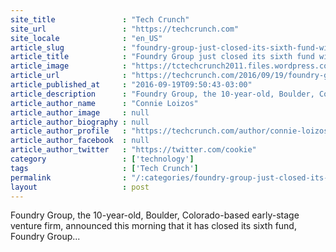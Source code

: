 ```yaml
---
site_title               : "Tech Crunch"
site_url                 : "https://techcrunch.com"
site_locale              : "en_US"
article_slug             : "foundry-group-just-closed-its-sixth-fund-with-a-record-s500-million"
article_title            : "Foundry Group just closed its sixth fund with a record $500 million"
article_image            : "https://tctechcrunch2011.files.wordpress.com/2016/09/screen-shot-2016-09-19-at-9-48-31-am.png?w=764&h=400&crop=1"
article_url              : "https://techcrunch.com/2016/09/19/foundry-group-just-closed-its-sixth-fund-with-a-record-500-million/"
article_published_at     : "2016-09-19T09:50:43-03:00"
article_description      : "Foundry Group, the 10-year-old, Boulder, Colorado-based early-stage venture firm, announced this morning that it has closed its sixth fund, Foundry Group..."
article_author_name      : "Connie Loizos"
article_author_image     : null
article_author_biography : null
article_author_profile   : "https://techcrunch.com/author/connie-loizos/"
article_author_facebook  : null
article_author_twitter   : "https://twitter.com/cookie"
category                 : ['technology']
tags                     : ['Tech Crunch']
permalink                : "/:categories/foundry-group-just-closed-its-sixth-fund-with-a-record-s500-million/"
layout                   : post
---
```


Foundry Group, the 10-year-old, Boulder, Colorado-based early-stage venture firm, announced this morning that it has closed its sixth fund, Foundry Group...
